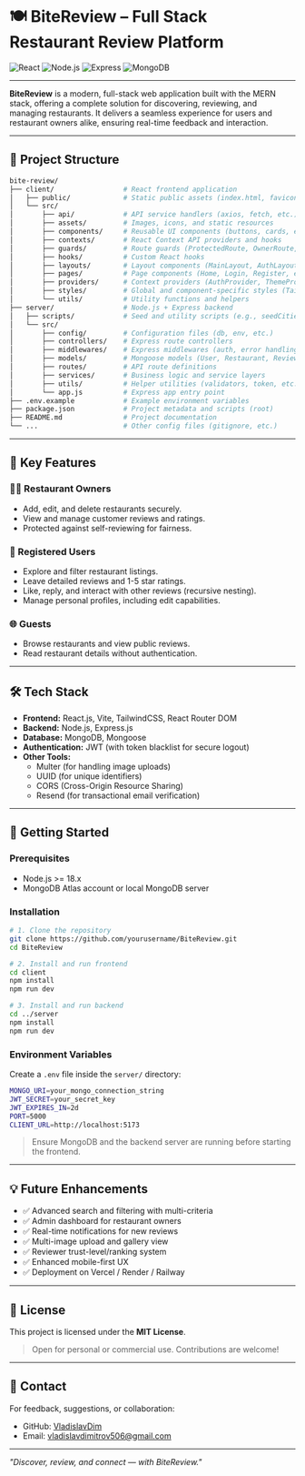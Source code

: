 # 🍽️ BiteReview – Full Stack Restaurant Review Platform

![React](https://img.shields.io/badge/Frontend-React-blue)
![Node.js](https://img.shields.io/badge/Backend-Node.js-green)
![Express](https://img.shields.io/badge/API-Express-lightgrey)
![MongoDB](https://img.shields.io/badge/Database-MongoDB-brightgreen)

---

**BiteReview** is a modern, full-stack web application built with the MERN stack, offering a complete solution for discovering, reviewing, and managing restaurants. It delivers a seamless experience for users and restaurant owners alike, ensuring real-time feedback and interaction.

---

## 📁 Project Structure

```bash
bite-review/
├── client/                 # React frontend application
│   ├── public/             # Static public assets (index.html, favicon, etc.)
│   └── src/
│       ├── api/            # API service handlers (axios, fetch, etc.)
│       ├── assets/         # Images, icons, and static resources
│       ├── components/     # Reusable UI components (buttons, cards, etc.)
│       ├── contexts/       # React Context API providers and hooks
│       ├── guards/         # Route guards (ProtectedRoute, OwnerRoute, etc.)
│       ├── hooks/          # Custom React hooks
│       ├── layouts/        # Layout components (MainLayout, AuthLayout, etc.)
│       ├── pages/          # Page components (Home, Login, Register, etc.)
│       ├── providers/      # Context providers (AuthProvider, ThemeProvider, etc.)
│       ├── styles/         # Global and component-specific styles (Tailwind, CSS)
│       └── utils/          # Utility functions and helpers
├── server/                 # Node.js + Express backend
│   ├── scripts/            # Seed and utility scripts (e.g., seedCities.js)
│   └── src/
│       ├── config/         # Configuration files (db, env, etc.)
│       ├── controllers/    # Express route controllers
│       ├── middlewares/    # Express middlewares (auth, error handling, etc.)
│       ├── models/         # Mongoose models (User, Restaurant, Review, etc.)
│       ├── routes/         # API route definitions
│       ├── services/       # Business logic and service layers
│       ├── utils/          # Helper utilities (validators, token, etc.)
│       └── app.js          # Express app entry point
├── .env.example            # Example environment variables
├── package.json            # Project metadata and scripts (root)
├── README.md               # Project documentation
└── ...                     # Other config files (gitignore, etc.)
```

---

## 🧐 Key Features

### 👨‍🍳 Restaurant Owners
- Add, edit, and delete restaurants securely.
- View and manage customer reviews and ratings.
- Protected against self-reviewing for fairness.

### 👤 Registered Users
- Explore and filter restaurant listings.
- Leave detailed reviews and 1-5 star ratings.
- Like, reply, and interact with other reviews (recursive nesting).
- Manage personal profiles, including edit capabilities.

### 🌐 Guests
- Browse restaurants and view public reviews.
- Read restaurant details without authentication.

---

## 🛠️ Tech Stack

- **Frontend:** React.js, Vite, TailwindCSS, React Router DOM
- **Backend:** Node.js, Express.js
- **Database:** MongoDB, Mongoose
- **Authentication:** JWT (with token blacklist for secure logout)
- **Other Tools:**
  - Multer (for handling image uploads)
  - UUID (for unique identifiers)
  - CORS (Cross-Origin Resource Sharing)
  - Resend (for transactional email verification)
---

## 🚀 Getting Started

### Prerequisites
- Node.js >= 18.x
- MongoDB Atlas account or local MongoDB server

### Installation

```bash
# 1. Clone the repository
git clone https://github.com/yourusername/BiteReview.git
cd BiteReview

# 2. Install and run frontend
cd client
npm install
npm run dev

# 3. Install and run backend
cd ../server
npm install
npm run dev
```

### Environment Variables
Create a `.env` file inside the `server/` directory:
```bash
MONGO_URI=your_mongo_connection_string
JWT_SECRET=your_secret_key
JWT_EXPIRES_IN=2d
PORT=5000
CLIENT_URL=http://localhost:5173
```

> Ensure MongoDB and the backend server are running before starting the frontend.

---

## 💡 Future Enhancements

- ✅ Advanced search and filtering with multi-criteria
- ✅ Admin dashboard for restaurant owners
- ✅ Real-time notifications for new reviews
- ✅ Multi-image upload and gallery view
- ✅ Reviewer trust-level/ranking system
- ✅ Enhanced mobile-first UX
- ✅ Deployment on Vercel / Render / Railway

---

## 📄 License

This project is licensed under the **MIT License**.

> Open for personal or commercial use. Contributions are welcome!

---

## 📙 Contact

For feedback, suggestions, or collaboration:

- GitHub: [VladislavDim](https://github.com/VladislavDim)
- Email: vladislavdimitrov506@gmail.com

---

_"Discover, review, and connect — with BiteReview."_
